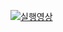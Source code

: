 [![실행영상](https://img.youtube.com/vi/J849pxZXwV4/0.jpg)](https://www.youtube.com/watch?v=J849pxZXwV4)

